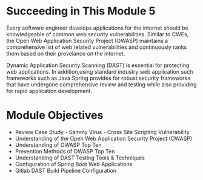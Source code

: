 # Succeeding in This Module 5

Every software engineer develops applications for the internet should be knowledgeable of common web security vulnerabilities.  Similar to CWEs, the Open Web Application Security Project (OWASP) maintains a comprehensive list of web related vulnerabilities and continuously ranks them based on their prevelance on the internet.

Dynamic Application Security Scanning (DAST) is essential for protecting web applications.  In addition,using standard industry web application such frameworks such as Java Spring provides for robust security frameworks that have undergone comprehensive review and testing while also providing for rapid application development.


# Module Objectives

- Review Case Study - Sammy Virus - Cross Site Scripting Vulnerability
- Understanding of the Open Web Application Security Project (OWASP)
- Understanding of OWASP Top Ten
- Prevention Methods of OWASP Top Ten
- Understanding of DAST Testing Tools & Techniques
- Configuration of Spring Boot Web Applications 
- Gitlab DAST Build Pipeline Configuration
